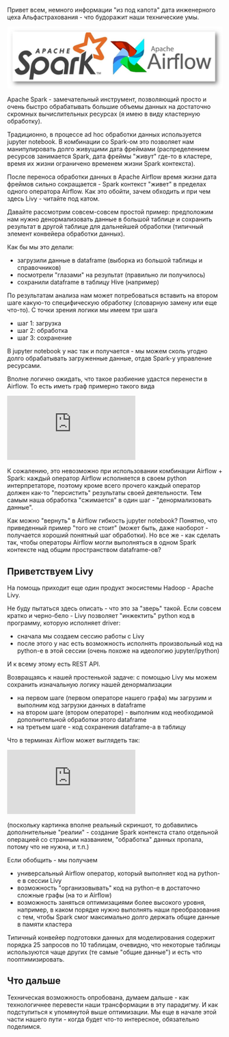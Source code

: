 Привет всем, немного информации "из под капота" дата инженерного цеха Альфастрахования - что будоражит наши технические умы. 

![image](../images/spark_airflow.PNG)

Apache Spark - замечательный инструмент, позволяющий просто и очень быстро обрабатывать большие объемы данных на достаточно скромных вычислительных ресурсах (я имею в виду кластерную обработку). 

Традиционно, в процессе ad hoc обработки данных используется jupyter notebook. В комбинации со Spark-ом это позволяет нам манипулировать долго живущими дата фреймами (распределением ресурсов занимается Spark, дата фреймы "живут" где-то в кластере, время их жизни ограничено временем жизни Spark контекста).

После переноса обработки данных в Apache Airflow время жизни дата фреймов сильно сокращается - Spark контекст "живет" в пределах одного оператора Airflow. Как это обойти, зачем обходить и при чем здесь Livy - читайте под катом.

<cut />

Давайте рассмотрим совсем-совсем простой пример: предположим нам нужно денормализовать данные в большой таблице и сохранить результат в другой таблице для дальнейшей обработки (типичный элемент конвейера обработки данных).

Как бы мы это делали:

* загрузили данные в dataframe (выборка из большой таблицы и справочников)
* посмотрели "глазами" на результат (правильно ли получилось)
* сохранили dataframe в таблицу Hive (например) 

По результатам анализа нам может потребоваться вставить на втором шаге какую-то специфическую обработку (словарную замену или еще что-то). С точки зрения логики мы имеем три шага

* шаг 1: загрузка
* шаг 2: обработка
* шаг 3: сохранение

В jupyter notebook у нас так и получается - мы можем сколь угодно долго обрабатывать загруженные данные, отдав Spark-у управление ресурсами.

Вполне логично ожидать, что такое разбиение удастся перенести в Airflow. То есть иметь граф примерно такого вида

![image](http://mybizcloud.ru/wiki/lib/exe/fetch.php?cache=&media=datalake:gr1.png)

К сожалению, это невозможно при использовании комбинации Airflow + Spark: каждый оператор Airflow исполняется в своем python интерпретаторе, поэтому кроме всего прочего каждый оператор должен как-то "персистить" результаты своей деятельности. Тем самым наша обработка "сжимается" в один шаг - "денормализовать данные".

Как можно "вернуть" в Airflow гибкость jupyter notebook? Понятно, что приведенный пример "того не стоит" (может быть, даже наоборот - получается хороший понятный шаг обработки). Но все же - как сделать так, чтобы операторы Airflow могли выполняться в одном Spark контексте над общим пространством dataframe-ов?

## Приветствуем Livy

На помощь приходит еще один продукт экосистемы Hadoop - Apache Livy.

Не буду пытаться здесь описать - что это за "зверь" такой. Если совсем кратко и черно-бело - Livy позволяет "инжектить" python код в программу, которую исполняет driver: 

* сначала мы создаем сессию работы с Livy
* после этого у нас есть возможность исполнять произвольный код на python-е в этой сессии (очень похоже на идеологию jupyter/ipython)

И к всему этому есть REST API.

Возвращаясь к нашей простенькой задаче: с помощью Livy мы можем сохранить изначальную логику нашей денормализации

* на первом шаге (первом операторе нашего графа) мы загрузим и выполним код загрузки данных в dataframe
* на втором шаге (втором операторе) - выполним код необходимой дополнительной обработки этого dataframe
* на третьем шаге - код сохранения dataframe-а в таблицу 

Что в терминах Airflow может выглядеть так:

![image](http://mybizcloud.ru/wiki/lib/exe/fetch.php?cache=&media=datalake:gr2.png)

(поскольку картинка вполне реальный скриншот, то добавились дополнительные "реалии" - создание Spark контекста стало отдельной операцией со странным названием, "обработка" данных пропала, потому что не нужна, и т.п.)

Если обобщить - мы получаем

* универсальный Airflow оператор, который выполняет код на python-е в сессии Livy
* возможность "организовывать" код на python-е в достаточно сложные графы (на то и Airflow)
* возможность заняться оптимизациями более высокого уровня, например, в каком порядке нужно выполнять наши преобразования с тем, чтобы Spark смог максимально долго держать общие данные в памяти кластера

Типичный конвейер подготовки данных для моделирования содержит порядка 25 запросов по 10 таблицам, очевидно, что некоторые таблицы используются чаще других (те самые "общие данные") и есть что пооптимизировать.
 
## Что дальше

Техническая возможность опробована, думаем дальше - как технологичнее перевести наши трансформации в эту парадигму. И как подступиться к упомянутой выше оптимизации. Мы еще в начале этой части нашего пути - когда будет что-то интересное, обязательно поделимся.
